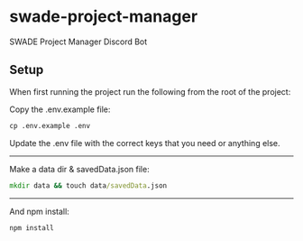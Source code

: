 # swade-project-manager

SWADE Project Manager Discord Bot

## Setup

When first running the project run the following from the root of the project:

Copy the .env.example file:

```cmd
cp .env.example .env
```

Update the .env file with the correct keys that you need or anything else.

---

Make a data dir & savedData.json file:

```cmd
mkdir data && touch data/savedData.json
```

---

And npm install:

```cmd
npm install
```
